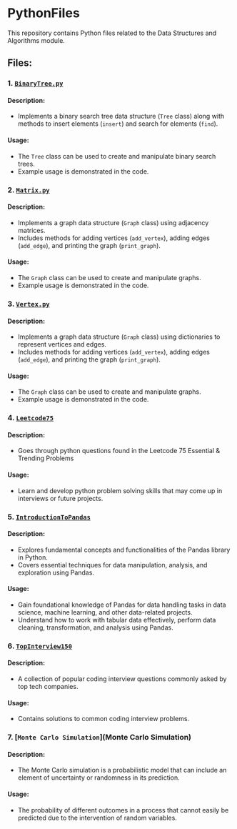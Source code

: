 # PythonFiles

This repository contains Python files related to the Data Structures and Algorithms module.

## Files:

### 1. [`BinaryTree.py`](BinaryTree.py)

#### Description:
- Implements a binary search tree data structure (`Tree` class) along with methods to insert elements (`insert`) and search for elements (`find`).

#### Usage:
- The `Tree` class can be used to create and manipulate binary search trees.
- Example usage is demonstrated in the code.

### 2. [`Matrix.py`](Matrix.py)

#### Description:
- Implements a graph data structure (`Graph` class) using adjacency matrices.
- Includes methods for adding vertices (`add_vertex`), adding edges (`add_edge`), and printing the graph (`print_graph`).

#### Usage:
- The `Graph` class can be used to create and manipulate graphs.
- Example usage is demonstrated in the code.

### 3. [`Vertex.py`](Vertex.py)

#### Description:
- Implements a graph data structure (`Graph` class) using dictionaries to represent vertices and edges.
- Includes methods for adding vertices (`add_vertex`), adding edges (`add_edge`), and printing the graph (`print_graph`).

#### Usage:
- The `Graph` class can be used to create and manipulate graphs.
- Example usage is demonstrated in the code.

### 4. [`Leetcode75`](Leetcode75)

#### Description:
- Goes through python questions found in the Leetcode 75 Essential & Trending Problems

#### Usage:
- Learn and develop python problem solving skills that may come up in interviews or future projects.

### 5. [`IntroductionToPandas`](IntroductionToPandas)

#### Description:
- Explores fundamental concepts and functionalities of the Pandas library in Python.
- Covers essential techniques for data manipulation, analysis, and exploration using Pandas.

#### Usage:
- Gain foundational knowledge of Pandas for data handling tasks in data science, machine learning, and other data-related projects.
- Understand how to work with tabular data effectively, perform data cleaning, transformation, and analysis using Pandas.


### 6. [`TopInterview150`](TopInterview150)

#### Description:
- A collection of popular coding interview questions commonly asked by top tech companies.

#### Usage:
- Contains solutions to common coding interview problems.

### 7. [`Monte Carlo Simulation`](Monte Carlo Simulation)

#### Description:
- The Monte Carlo simulation is a probabilistic model that can include an element of uncertainty or randomness in its prediction.

#### Usage:
- The probability of different outcomes in a process that cannot easily be predicted due to the intervention of random variables.